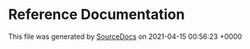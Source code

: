 # Reference Documentation

This file was generated by [SourceDocs](https://github.com/eneko/SourceDocs) on 2021-04-15 00:56:23 +0000